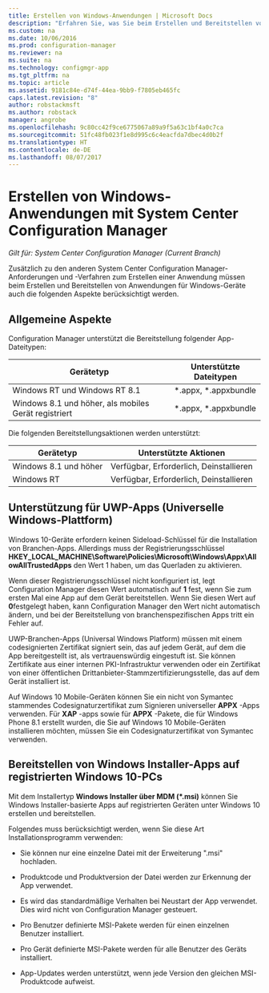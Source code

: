 ```yaml
---
title: Erstellen von Windows-Anwendungen | Microsoft Docs
description: "Erfahren Sie, was Sie beim Erstellen und Bereitstellen von Anwendungen für Windows-Geräte berücksichtigen müssen."
ms.custom: na
ms.date: 10/06/2016
ms.prod: configuration-manager
ms.reviewer: na
ms.suite: na
ms.technology: configmgr-app
ms.tgt_pltfrm: na
ms.topic: article
ms.assetid: 9181c84e-d74f-44ea-9bb9-f7805eb465fc
caps.latest.revision: "8"
author: robstackmsft
ms.author: robstack
manager: angrobe
ms.openlocfilehash: 9c80cc42f9ce6775067a89a9f5a63c1bf4a0c7ca
ms.sourcegitcommit: 51fc48fb023f1e8d995c6c4eacfda7dbec4d0b2f
ms.translationtype: HT
ms.contentlocale: de-DE
ms.lasthandoff: 08/07/2017
---
```

# <a name="create-windows-applications-with-system-center-configuration-manager"></a>Erstellen von Windows-Anwendungen mit System Center Configuration Manager

*Gilt für: System Center Configuration Manager (Current Branch)*

Zusätzlich zu den anderen System Center Configuration Manager-Anforderungen und -Verfahren zum Erstellen einer Anwendung müssen beim Erstellen und Bereitstellen von Anwendungen für Windows-Geräte auch die folgenden Aspekte berücksichtigt werden.  

## <a name="general-considerations"></a>Allgemeine Aspekte  
 Configuration Manager unterstützt die Bereitstellung folgender App-Dateitypen:  

|Gerätetyp|Unterstützte Dateitypen|  
|-----------------|---------------------|  
|Windows RT und Windows RT 8.1|*.appx, \*.appxbundle|  
|Windows 8.1 und höher, als mobiles Gerät registriert|*.appx, \*.appxbundle|  

 Die folgenden Bereitstellungsaktionen werden unterstützt:  

|Gerätetyp|Unterstützte Aktionen|  
|-----------------|-----------------------|  
|Windows 8.1 und höher|Verfügbar, Erforderlich, Deinstallieren|  
|Windows RT|Verfügbar, Erforderlich, Deinstallieren|  

## <a name="support-for-universal-windows-platform-uwp-apps"></a>Unterstützung für UWP-Apps (Universelle Windows-Plattform)  
 Windows 10-Geräte erfordern keinen Sideload-Schlüssel für die Installation von Branchen-Apps. Allerdings muss der Registrierungsschlüssel **HKEY_LOCAL_MACHINE\Software\Policies\Microsoft\Windows\Appx\AllowAllTrustedApps** den Wert 1 haben, um das Querladen zu aktivieren.  

 Wenn dieser Registrierungsschlüssel nicht konfiguriert ist, legt Configuration Manager diesen Wert automatisch auf **1** fest, wenn Sie zum ersten Mal eine App auf dem Gerät bereitstellen. Wenn Sie diesen Wert auf **0**festgelegt haben, kann Configuration Manager den Wert nicht automatisch ändern, und bei der Bereitstellung von branchenspezifischen Apps tritt ein Fehler auf.  

 UWP-Branchen-Apps (Universal Windows Platform) müssen mit einem codesignierten Zertifikat signiert sein, das auf jedem Gerät, auf dem die App bereitgestellt ist, als vertrauenswürdig eingestuft ist. Sie können Zertifikate aus einer internen PKI-Infrastruktur verwenden oder ein Zertifikat von einer öffentlichen Drittanbieter-Stammzertifizierungsstelle, das auf dem Gerät installiert ist.  

 Auf Windows 10 Mobile-Geräten können Sie ein nicht von Symantec stammendes Codesignaturzertifikat zum Signieren universeller **APPX** -Apps verwenden. Für **XAP** -apps sowie für **APPX** -Pakete, die für Windows Phone 8.1 erstellt wurden, die Sie auf Windows 10 Mobile-Geräten installieren möchten, müssen Sie ein Codesignaturzertifikat von Symantec verwenden.  

## <a name="deploy-windows-installer-apps-to-enrolled-windows-10-pcs"></a>Bereitstellen von Windows Installer-Apps auf registrierten Windows 10-PCs  
 Mit dem Installertyp **Windows Installer über MDM (\*.msi)** können Sie Windows Installer-basierte Apps auf registrierten Geräten unter Windows 10 erstellen und bereitstellen.  

 Folgendes muss berücksichtigt werden, wenn Sie diese Art Installationsprogramm verwenden:  

-   Sie können nur eine einzelne Datei mit der Erweiterung ".msi" hochladen.  

-   Produktcode und Produktversion der Datei werden zur Erkennung der App verwendet.  

-   Es wird das standardmäßige Verhalten bei Neustart der App verwendet. Dies wird nicht von Configuration Manager gesteuert.  

-   Pro Benutzer definierte MSI-Pakete werden für einen einzelnen Benutzer installiert.  

-   Pro Gerät definierte MSI-Pakete werden für alle Benutzer des Geräts installiert.  

-   App-Updates werden unterstützt, wenn jede Version den gleichen MSI-Produktcode aufweist.  
